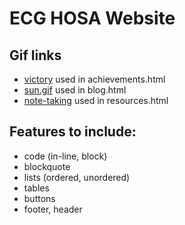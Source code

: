 # ECG HOSA Website

## Gif links
- [victory](https://giphy.com/gifs/thinkproducts-lnyPptAfGwHeTdoQDk) used in achievements.html
- [sun.gif](https://giphy.com/gifs/summer-sun-spring-xTiQyjjxLwrcJjcoko) used in blog.html
- [note-taking](https://giphy.com/gifs/bully-bull-terrier-bullterrier-dQpUkK59l5Imxsh8jN) used in resources.html

## Features to include:
- code (in-line, block)
- blockquote
- lists (ordered, unordered)
- tables
- buttons
- footer, header
